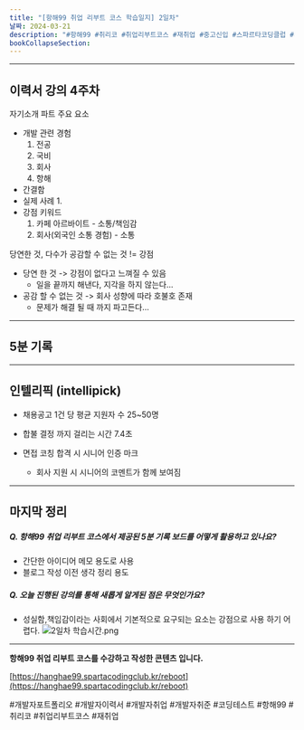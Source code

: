 ```yaml
---
title: "[항해99 취업 리부트 코스 학습일지] 2일차"
날짜: 2024-03-21
description: "#항해99 #취리코 #취업리부트코스 #재취업 #중고신입 #스파르타코딩클럽 #개발자포트폴리오 #개발자이력서 #개발자취업 #개발자취준"
bookCollapseSection:
---
```

---
이력서 강의 4주차
---
자기소개 파트 주요 요소
- 개발 관련 경험
	1. 전공
	2. 국비
	3. 회사
	4. 항해
- 간결함
- 실제 사례
	1. 
- 강점 키워드
	1. 카페 아르바이트 - 소통/책임감
	2. 회사(외국인 소통 경험) - 소통

당연한 것, 다수가 공감할 수 없는 것 != 강점
- 당연 한 것 -> 강점이 없다고 느껴질 수 있음
	- 일을 끝까지 해낸다, 지각을 하지 않는다...
- 공감 할 수 없는 것 -> 회사 성향에 따라 호불호 존재
	- 문제가 해결 될 때 까지 파고든다...

---
5분 기록
---


---
인텔리픽 (intellipick)
---
- 채용공고 1건 당 평균 지원자 수 25~50명
- 합불 결정 까지 걸리는 시간 7.4초

- 면접 코칭 합격 시 시니어 인증 마크
	- 회사 지원 시 시니어의 코멘트가 함께 보여짐

---
마지막 정리
---
##### Q. 항해99 취업 리부트 코스에서 제공된 5분 기록 보드를 어떻게 활용하고 있나요? 
- 간단한 아이디어 메모 용도로 사용
- 블로그 작성 이전 생각 정리 용도

##### Q. 오늘 진행된 강의를 통해 새롭게 알게된 점은 무엇인가요?
- 성실함,책임감이라는 사회에서 기본적으로 요구되는 요소는 강점으로 사용 하기 어렵다.
![2일차 학습시간.png](/assets/Hanghae99/2일차%20학습시간.png)

---
**항해99 취업 리부트 코스를 수강하고 작성한 콘텐츠 입니다.**

[https://hanghae99.spartacodingclub.kr/reboot](https://hanghae99.spartacodingclub.kr/reboot)

#개발자포트폴리오 #개발자이력서 #개발자취업 #개발자취준 #코딩테스트 #항해99 #취리코 #취업리부트코스 #재취업